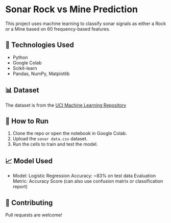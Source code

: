 # Sonar Rock vs Mine Prediction

This project uses machine learning to classify sonar signals as either a Rock or a Mine based on 60 frequency-based features.

## 📌 Technologies Used
- Python
- Google Colab
- Scikit-learn
- Pandas, NumPy, Matplotlib

## 📊 Dataset
The dataset is from the [UCI Machine Learning Repository](https://archive.ics.uci.edu/ml/datasets/Connectionist+Bench+%28Sonar,+Mines+vs.+Rocks%29)

## 🚀 How to Run
1. Clone the repo or open the notebook in Google Colab.
2. Upload the `sonar data.csv` dataset.
3. Run the cells to train and test the model.

## 📈 Model Used
- Model: Logistic Regression
Accuracy: ~83% on test data
Evaluation Metric: Accuracy Score (can also use confusion matrix or classification report)

## 🤝 Contributing
Pull requests are welcome!

